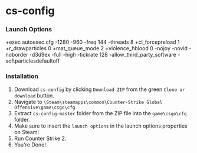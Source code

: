 # cs-config

### Launch Options
+exec autoexec.cfg -1280 -960 -freq 144 -threads 8 +cl_forcepreload 1 +r_drawparticles 0 +mat_queue_mode 2 +violence_hblood 0 -nojoy -novid -noborder -d3d9ex -full -high -tickrate 128 -allow_third_party_software  -softparticlesdefaultoff 

### Installation
1. Download `cs-config` by clicking `Download ZIP` from the green `Clone or download` button.
2. Navigate to `\Steam\steamapps\common\Counter-Strike Global Offensive\game\csgo\cfg`
3. Extract `cs-config-master` folder from the ZIP file into the `game\csgo\cfg` folder.
4. Make sure to insert the `launch options` in the launch options properties on Steam!
5. Run Counter Strike 2.
6. You're Done! 
